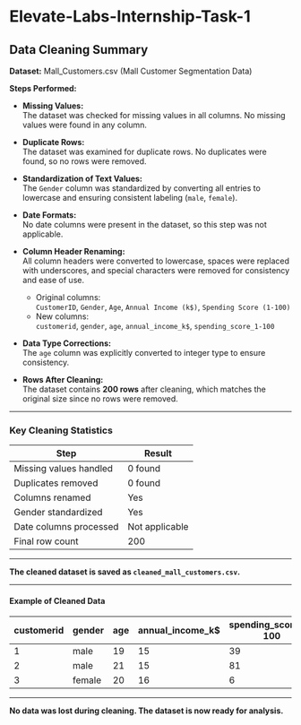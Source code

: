 # Elevate-Labs-Internship-Task-1

## Data Cleaning Summary

**Dataset:** Mall_Customers.csv (Mall Customer Segmentation Data)

**Steps Performed:**

- **Missing Values:**  
  The dataset was checked for missing values in all columns. No missing values were found in any column.

- **Duplicate Rows:**  
  The dataset was examined for duplicate rows. No duplicates were found, so no rows were removed.

- **Standardization of Text Values:**  
  The `Gender` column was standardized by converting all entries to lowercase and ensuring consistent labeling (`male`, `female`).

- **Date Formats:**  
  No date columns were present in the dataset, so this step was not applicable.

- **Column Header Renaming:**  
  All column headers were converted to lowercase, spaces were replaced with underscores, and special characters were removed for consistency and ease of use.  
  - Original columns:  
    `CustomerID`, `Gender`, `Age`, `Annual Income (k$)`, `Spending Score (1-100)`
  - New columns:  
    `customerid`, `gender`, `age`, `annual_income_k$`, `spending_score_1-100`

- **Data Type Corrections:**  
  The `age` column was explicitly converted to integer type to ensure consistency.

- **Rows After Cleaning:**  
  The dataset contains **200 rows** after cleaning, which matches the original size since no rows were removed.

---

### Key Cleaning Statistics

| Step                    | Result                |
|-------------------------|-----------------------|
| Missing values handled  | 0 found               |
| Duplicates removed      | 0 found               |
| Columns renamed         | Yes                   |
| Gender standardized     | Yes                   |
| Date columns processed  | Not applicable        |
| Final row count         | 200                   |

---

**The cleaned dataset is saved as `cleaned_mall_customers.csv`.**

---

#### Example of Cleaned Data

| customerid | gender  | age | annual_income_k$ | spending_score_1-100 |
|------------|---------|-----|------------------|----------------------|
| 1          | male    | 19  | 15               | 39                   |
| 2          | male    | 21  | 15               | 81                   |
| 3          | female  | 20  | 16               | 6                    |

---

**No data was lost during cleaning. The dataset is now ready for analysis.**
